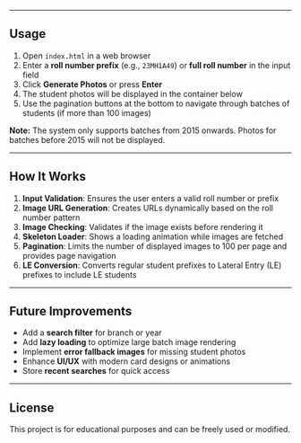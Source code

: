 
---

## Usage

1. Open `index.html` in a web browser  
2. Enter a **roll number prefix** (e.g., `23MH1A49`) or **full roll number** in the input field  
3. Click **Generate Photos** or press **Enter**  
4. The student photos will be displayed in the container below  
5. Use the pagination buttons at the bottom to navigate through batches of students (if more than 100 images)  

**Note:** The system only supports batches from 2015 onwards. Photos for batches before 2015 will not be displayed.

---

## How It Works

1. **Input Validation**: Ensures the user enters a valid roll number or prefix  
2. **Image URL Generation**: Creates URLs dynamically based on the roll number pattern  
3. **Image Checking**: Validates if the image exists before rendering it  
4. **Skeleton Loader**: Shows a loading animation while images are fetched  
5. **Pagination**: Limits the number of displayed images to 100 per page and provides page navigation  
6. **LE Conversion**: Converts regular student prefixes to Lateral Entry (LE) prefixes to include LE students  

---

## Future Improvements

- Add a **search filter** for branch or year  
- Add **lazy loading** to optimize large batch image rendering  
- Implement **error fallback images** for missing student photos  
- Enhance **UI/UX** with modern card designs or animations  
- Store **recent searches** for quick access  

---

## License

This project is for educational purposes and can be freely used or modified.
